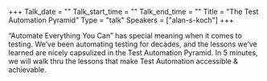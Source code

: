 +++
Talk_date = ""
Talk_start_time = ""
Talk_end_time = ""
Title = "The Test Automation Pyramid"
Type = "talk"
Speakers = ["alan-s-koch"]
+++

“Automate Everything You Can” has special meaning when it comes to testing. We’ve been automating testing for decades, and the lessons we’ve learned are nicely capsulized in the Test Automation Pyramid. In 5 minutes, we will walk thru the lessons that make Test Automation accessible & achievable.
